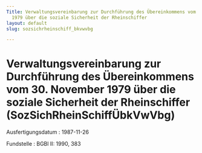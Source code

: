 ```yaml
---
Title: Verwaltungsvereinbarung zur Durchführung des Übereinkommens vom 30. November
  1979 über die soziale Sicherheit der Rheinschiffer
layout: default
slug: sozsichrheinschiff_bkvwvbg

---
```


# Verwaltungsvereinbarung zur Durchführung des Übereinkommens vom 30. November 1979 über die soziale Sicherheit der Rheinschiffer (SozSichRheinSchiffÜbkVwVbg)

Ausfertigungsdatum
:   1987-11-26

Fundstelle
:   BGBl II: 1990, 383

